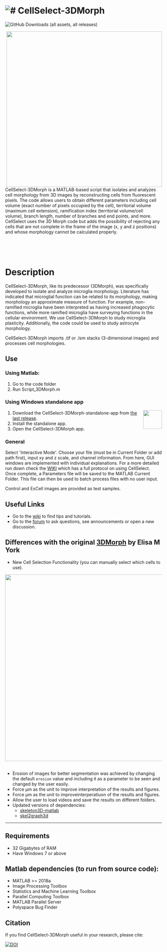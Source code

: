 
# 
# ![# CellSelect-3DMorph ](https://github.com/CGK-Laboratory/.github/assets/133057205/2d6d4003-04c6-4772-a32e-27d45efd12fa "CellSelect-3DMorph ") 


![GitHub Downloads (all assets, all releases)](https://img.shields.io/github/downloads/CGK-Laboratory/CellSelect-3DMorph/total?style=for-the-badge&color=0c9310)

<div align="center">
<img align="right" src="https://github.com/CGK-Laboratory/CellSelect_3DMorph/assets/133057205/84d05c81-4c03-4797-9398-2243a37b15f6" width="500">
</div>

CellSelect-3DMorph is a MATLAB-based script that isolates and analyzes cell morphology from 3D images by reconstructing cells from fluorescent pixels. The code allows users to obtain different parameters including cell volume (exact number of pixels occupied by the cell), territorial volume (maximum cell extension), ramification index (territorial volume/cell volume), branch length, number of branches and end points, and more. CellSelect uses the 3D Morph code but adds the possibility of rejecting any cells that are not complete in the frame of the image (x, y and z positions) and whose morphology cannot be calculated properly.

<br><br><br>


Description
===========
CellSelect-3DMorph, like its predecessor (3DMorph), was specifically developed to isolate and analyze microglia morphology. Literature has indicated that microglial function can be related to its morphology, making morphology an approximate measure of function. For example, non-ramified microglia have been interpreted as having increased phagocytic functions, while more ramified microglia have surveying functions in the cellular environment. We use CellSelect-3DMorph to study microglia plasticity. Additionally, the code could be used to study astrocyte morphology.


CellSelect-3DMorph imports .tif or .lsm stacks (3-dimensional images) and processes cell morphologies.

## Use

### Using Matlab:
1. Go to the code folder
2. Run Script_3DMorph.m

### Using Windows standalone app 
<img align="right" src="https://github.com/user-attachments/assets/53e2ba87-6964-4f01-bba3-aa1c7b81e5e0" width="60">

1. Download the CellSelect-3DMorph-standalone-app from [the last release](https://github.com/CGK-Laboratory/CellSelect-3DMorph/releases/latest).
2. Install the standalone app.
3. Open the CellSelect-3DMorph app.


### General
Select 'Interactive Mode'. Choose your file (must be in Current Folder or add path first), input xy and z scale, and channel information. 
From here, GUI windows are implemented with individual explanations. For a more detailed run down check the [WIKI]() which has a full protocol on using CellSelect. 
Once complete, a Parameters file will be saved to the MATLAB Current Folder. This file can then be used to batch process files with no user input. 

Control and ExCell images are provided as test samples. 

## Useful Links

- Go to the [wiki](https://github.com/CGK-Laboratory/CellSelect-3DMorph/wiki) to find tips and tutorials.
- Go to the [forum](https://github.com/CGK-Laboratory/CellSelect-3DMorph/discussions) to ask questions, see announcements or open a new discussion.
  
## Differences with the original [3DMorph](https://github.com/ElisaYork/3DMorph) by Elisa M York


- New Cell Selection Functionality (you can manually select which cells to use).

<img align="center" src="https://github.com/user-attachments/assets/82b49ecb-3333-40d5-8873-73423c41683b" width="600">
<br><br>

- Erosion of images for better segmentation was achieved by changing the default `erosion` value and including it as a parameter to be seen and changed by the user easily.
- Force µm as the unit to improve interpretation of the results and figures.
- Force µm as the unit to improveinterperatiuon of the results and figures.
- Allow the user to load videos and save the results on different folders.
- Updated versions of dependencies:
  * [skeleton3D-matlab](https://github.com/phi-max/skeleton3d-matlab)
  * [skel2graph3d](https://github.com/phi-max/skel2graph3d-matlab)

------------------------------------------------------------

  ## Requirements 
- 32 Gigabytes of RAM
- Have Windows 7 or above


## Matlab dependencies (to run from source code):
- MATLAB >= 2018a
- Image Processing Toolbox
- Statistics and Machine Learning Toolbox
- Parallel Computing Toolbox
- MATLAB Parallel Server
- Polyspace Bug Finder


## Citation

If you find CellSelect-3DMorph useful in your research, please cite:

[![DOI](https://zenodo.org/badge/638673090.svg)](https://doi.org/10.5281/zenodo.14159876)
